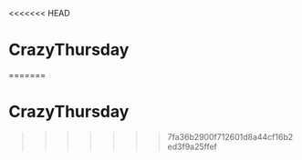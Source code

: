 <<<<<<< HEAD
# CrazyThursday
=======
# CrazyThursday
>>>>>>> 7fa36b2900f712601d8a44cf16b2ed3f9a25ffef
